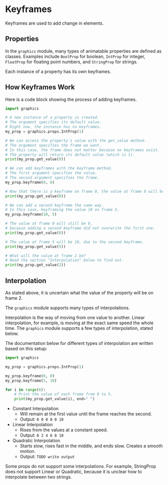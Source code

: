 # Keyframes

Keyframes are used to add change in elements.

## Properties

In the `graphics` module, many types of animatable properties are defined as classes.
Examples include `BoolProp` for boolean, `IntProp` for integer, `FloatProp` for floating point numbers, and `StringProp` for strings.

Each instance of a property has its own keyframes.

## How Keyframes Work

Here is a code block showing the process of adding keyframes.

``` python
import graphics

# A new instance of a property is created.
# The argument specifies its default value.
# Right now, the instance has no keyframes.
my_prop = graphics.props.IntProp(1)

# We can access the property's value with the get_value method.
# The argument specifies the frame we want.
# In this case, the frame does not matter because no keyframes exist.
# The property will return its default value (which is 1).
print(my_prop.get_value(0))

# We can add keyframes with the keyframe method.
# The first argument specifies the value.
# The second argument specifies the frame.
my_prop.keyframe(0, 0)

# Now that there is a keyframe on frame 0, the value at frame 0 will be 0 (as keyframed above).
print(my_prop.get_value(0))

# We can add a second keyframe the same way.
# In this case, keyframing the value 10 on frame 5.
my_prop.keyframe(10, 5)

# The value at frame 0 will still be 0,
# because adding a second keyframe did not overwrite the first one.
print(my_prop.get_value(0))

# The value at frame 5 will be 10, due to the second keyframe.
print(my_prop.get_value(5))

# What will the value at frame 2 be?
# Read the section "Interpolation" below to find out.
print(my_prop.get_value(2))
```

## Interpolation

As stated above, it is uncertain what the value of the property will be on frame 2.

The `graphics` module supports many types of interpolations.

Interpolation is the way of moving from one value to another.
Linear interpolation, for example, is moving at the exact same speed the whole time.
The `graphics` module supports a few types of interpolation, stated below.

The documentation below for different types of interpolation are written based on this setup:

``` python
import graphics

my_prop = graphics.props.IntProp(1)

my_prop.keyframe(0, 0)
my_prop.keyframe(5, 10)

for i in range(6):
    # Print the value of each frame from 0 to 5.
    print(my_prop.get_value(i), end=" ")
```

* Constant Interpolation
    * Will remain at the first value until the frame reaches the second.
    * Output: `0 0 0 0 0 10`
* Linear Interpolation
    * Rises from the values at a constant speed.
    * Output: `0 2 4 6 8 10`
* Quadratic Interpolation
    * Starts slow, rises fast in the middle, and ends slow. Creates a smooth motion.
    * Output: `TODO write output`

Some props do not support some interpolations.
For example, StringProp does not support Linear or Quadratic,
because it is unclear how to interpolate between two strings.
